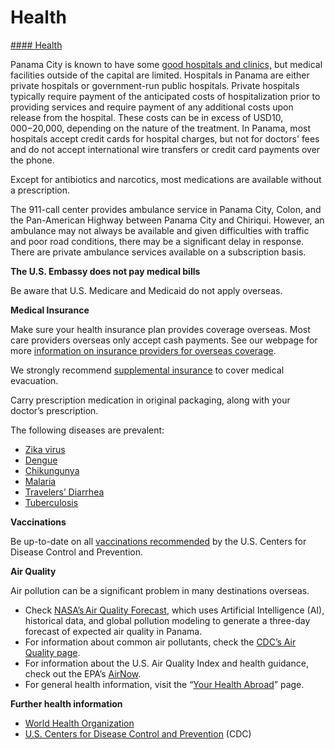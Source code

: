 # Health

[#### Health](javascript:void(0); "Health")

Panama City is known to have some [good hospitals and clinics,](https://pa.usembassy.gov/medical-assistance/) but medical facilities outside of the capital are limited. Hospitals in Panama are either private hospitals or government-run public hospitals. Private hospitals typically require payment of the anticipated costs of hospitalization prior to providing services and require payment of any additional costs upon release from the hospital. These costs can be in excess of USD$10,000-$20,000, depending on the nature of the treatment. In Panama, most hospitals accept credit cards for hospital charges, but not for doctors' fees and do not accept international wire transfers or credit card payments over the phone.

Except for antibiotics and narcotics, most medications are available without a prescription.

The 911-call center provides ambulance service in Panama City, Colon, and the Pan-American Highway between Panama City and Chiriqui. However, an ambulance may not always be available and given difficulties with traffic and poor road conditions, there may be a significant delay in response. There are private ambulance services available on a subscription basis.

**The U.S. Embassy does not pay medical bills**

Be aware that U.S. Medicare and Medicaid do not apply overseas.

**Medical Insurance**

Make sure your health insurance plan provides coverage overseas. Most care providers overseas only accept cash payments. See our webpage for more [information on insurance providers for overseas coverage](/content/travel/en/international-travel/before-you-go/your-health-abroad/insurance-providers-overseas.html).

We strongly recommend [supplemental insurance](/content/travel/en/international-travel/before-you-go/your-health-abroad/insurance-providers-overseas.html) to cover medical evacuation.

Carry prescription medication in original packaging, along with your doctor’s prescription.

The following diseases are prevalent:

* [Zika virus](https://www.cdc.gov/zika/)
* [Dengue](https://www.cdc.gov/dengue/index.html)
* [Chikungunya](https://www.cdc.gov/chikungunya/index.html)
* [Malaria](https://www.cdc.gov/malaria/)
* [Travelers’ Diarrhea](https://wwwnc.cdc.gov/travel/page/travelers-diarrhea)
* [Tuberculosis](https://www.cdc.gov/tb/default.htm)

**Vaccinations**

Be up-to-date on all [vaccinations recommended](https://wwwnc.cdc.gov/travel/destinations/traveler/none/panama) by the U.S. Centers for Disease Control and Prevention.

**Air Quality**

Air pollution can be a significant problem in many destinations overseas.

* Check [NASA’s Air Quality Forecast](https://aeronet.gsfc.nasa.gov/new_web/aqforecast), which uses Artificial Intelligence (AI), historical data, and global pollution modeling to generate a three-day forecast of expected air quality in Panama.
* For information about common air pollutants, check the [CDC’s Air Quality page](https://www.cdc.gov/air-quality/pollutants/).
* For information about the U.S. Air Quality Index and health guidance, check out the EPA’s [AirNow](https://www.airnow.gov/aqi/aqi-basics/).
* For general health information, visit the “[Your Health Abroad](https://travel.state.gov/content/travel/en/international-travel/before-you-go/your-health-abroad.html)” page.

**Further health information**

* [World Health Organization](https://www.who.int/countries)
* [U.S. Centers for Disease Control and Prevention](http://wwwnc.cdc.gov/travel/) (CDC)